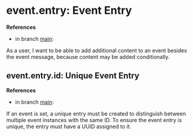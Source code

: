 # event.entry: Event Entry

**References**

- in branch [main](https://github.com/mhatzl/evident/tree/main): 

As a user, I want to be able to add additional content to an event besides the event message, because content may be added conditionally.

## event.entry.id: Unique Event Entry

**References**

- in branch [main](https://github.com/mhatzl/evident/tree/main): 

If an event is set, a unique entry must be created to distinguish between multiple event instances with the same ID.
To ensure the event entry is unique, the entry must have a UUID assigned to it.
